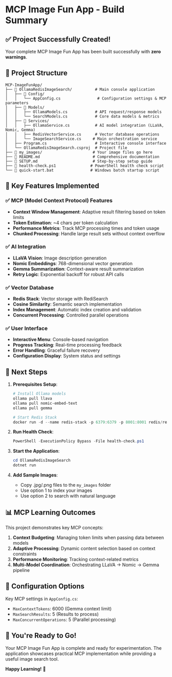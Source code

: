 # MCP Image Fun App - Build Summary

## ✅ Project Successfully Created!

Your complete MCP Image Fun App has been built successfully with **zero warnings**.

## 📁 Project Structure

```
MCP-ImageFunApp/
├── 📁 OllamaRedisImageSearch/          # Main console application
│   ├── 📁 Config/
│   │   └── AppConfig.cs                # Configuration settings & MCP parameters
│   ├── 📁 Models/
│   │   ├── OllamaModels.cs            # API request/response models
│   │   └── SearchModels.cs            # Core data models & metrics
│   ├── 📁 Services/
│   │   ├── OllamaService.cs           # AI model integration (LLaVA, Nomic, Gemma)
│   │   ├── RedisVectorService.cs      # Vector database operations
│   │   └── ImageSearchService.cs     # Main orchestration service
│   ├── Program.cs                     # Interactive console interface
│   └── OllamaRedisImageSearch.csproj  # Project file
├── 📁 my_images/                      # Your image files go here
├── 📄 README.md                       # Comprehensive documentation
├── 📄 SETUP.md                        # Step-by-step setup guide
├── 📄 health-check.ps1               # PowerShell health check script
└── 📄 quick-start.bat                # Windows batch startup script
```

## 🎯 Key Features Implemented

### ✅ MCP (Model Context Protocol) Features
- **Context Window Management**: Adaptive result filtering based on token limits
- **Token Estimation**: ~4 chars per token calculation
- **Performance Metrics**: Track MCP processing times and token usage
- **Chunked Processing**: Handle large result sets without context overflow

### ✅ AI Integration
- **LLaVA Vision**: Image description generation
- **Nomic Embeddings**: 768-dimensional vector generation
- **Gemma Summarization**: Context-aware result summarization
- **Retry Logic**: Exponential backoff for robust API calls

### ✅ Vector Database
- **Redis Stack**: Vector storage with RediSearch
- **Cosine Similarity**: Semantic search implementation
- **Index Management**: Automatic index creation and validation
- **Concurrent Processing**: Controlled parallel operations

### ✅ User Interface
- **Interactive Menu**: Console-based navigation
- **Progress Tracking**: Real-time processing feedback
- **Error Handling**: Graceful failure recovery
- **Configuration Display**: System status and settings

## 🚀 Next Steps

1. **Prerequisites Setup**:
   ```powershell
   # Install Ollama models
   ollama pull llava
   ollama pull nomic-embed-text
   ollama pull gemma
   
   # Start Redis Stack
   docker run -d --name redis-stack -p 6379:6379 -p 8001:8001 redis/redis-stack:latest
   ```

2. **Run Health Check**:
   ```powershell
   PowerShell -ExecutionPolicy Bypass -File health-check.ps1
   ```

3. **Start the Application**:
   ```powershell
   cd OllamaRedisImageSearch
   dotnet run
   ```

4. **Add Sample Images**:
   - Copy .jpg/.png files to the `my_images` folder
   - Use option 1 to index your images
   - Use option 2 to search with natural language

## 📊 MCP Learning Outcomes

This project demonstrates key MCP concepts:

1. **Context Budgeting**: Managing token limits when passing data between models
2. **Adaptive Processing**: Dynamic content selection based on context constraints
3. **Performance Monitoring**: Tracking context-related metrics
4. **Multi-Model Coordination**: Orchestrating LLaVA → Nomic → Gemma pipeline

## 🔧 Configuration Options

Key MCP settings in `AppConfig.cs`:
- `MaxContextTokens`: 6000 (Gemma context limit)
- `MaxSearchResults`: 5 (Results to process)
- `MaxConcurrentOperations`: 5 (Parallel processing)

## 🎉 You're Ready to Go!

Your MCP Image Fun App is complete and ready for experimentation. The application showcases practical MCP implementation while providing a useful image search tool.

**Happy Learning!** 🚀
